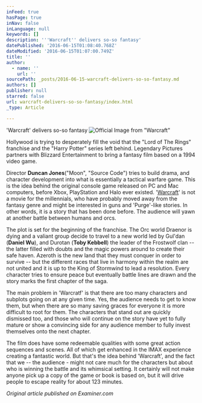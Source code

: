 ```yaml
---
inFeed: true
hasPage: true
inNav: false
inLanguage: null
keywords: []
description: '''Warcraft'' delivers so-so fantasy'
datePublished: '2016-06-15T01:08:40.768Z'
dateModified: '2016-06-15T01:07:00.749Z'
title: ''
author:
  - name: ''
    url: ''
sourcePath: _posts/2016-06-15-warcraft-delivers-so-so-fantasy.md
authors: []
publisher: null
starred: false
url: warcraft-delivers-so-so-fantasy/index.html
_type: Article

---
```

'Warcraft' delivers so-so fantasy
![Official Image from "Warcraft"](https://the-grid-user-content.s3-us-west-2.amazonaws.com/ed277635-cf37-49f4-a307-5fd4c61f4388.jpg)

Hollywood is trying to desperately fill the void that the "Lord of The Rings" franchise and the "Harry Potter" series left behind. Legendary Pictures partners with Blizzard Entertainment to bring a fantasy film based on a 1994 video game.

Director **Duncan Jones**("Moon", "Source Code") tries to build drama, and character development into what is essentially a tactical warfare game. This is the idea behind the original console game released on PC and Mac computers, before Xbox, PlayStation and Halo ever existed. '[Warcraft][0]' is not a movie for the millennials, who have probably moved away from the fantasy genre and might be interested in guns and 'Purge'-like stories. In other words, it is a story that has been done before. The audience will yawn at another battle between humans and orcs.

The plot is set for the beginning of the franchise. The Orc world Draenor is dying and a valiant group decide to travel to a new world led by Gul'dan (**Daniel Wu**), and Durotan (**Toby Kebbell**) the leader of the Frostwolf clan -- the latter filled with doubts and the magic powers around to create their safe haven. Azeroth is the new land that they must conquer in order to survive -- but the different races that live in harmony within the realm are not united and it is up to the King of Stormwind to lead a resolution. Every character tries to ensure peace but eventually battle lines are drawn and the story marks the first chapter of the saga.

The main problem in 'Warcratf' is that there are too many characters and subplots going on at any given time. Yes, the audience needs to get to know them, but when there are so many saving graces for everyone it is more difficult to root for them. The characters that stand out are quickly dismissed too, and those who will continue on the story have yet to fully mature or show a convincing side for any audience member to fully invest themselves onto the next chapter.

The film does have some redeemable qualities with some great action sequences and scenes. All of which get enhanced in the IMAX experience creating a fantastic world. But that's the idea behind 'Warcraft', and the fact that we -- the audience - might not care much for the characters but about who is winning the battle and its whimsical setting. It certainly will not make anyone pick up a copy of the game or book is based on, but it will drive people to escape reality for about 123 minutes.

_Original article published on Examiner.com_

[0]: http://www.examiner.com/topic/warcraft